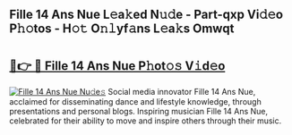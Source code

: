 ## Fille 14 Ans Nue L𝚎a𝚔ed N𝚞𝚍e - Part-qxp Vi𝚍𝚎o P𝚑𝚘tos - H𝚘𝚝 O𝚗𝚕yf𝚊ns L𝚎a𝚔s Omwqt

# <h2><a href="http://kf1ijy.oniu.top/?m=Fille+14+Ans+Nue">🔗👉 🔴 Fille 14 Ans Nue P𝚑ot𝚘𝚜 V𝚒d𝚎o</a></h2>

[![Fille 14 Ans Nue Nu𝚍e𝚜](https://i.imgur.com/0qMVB7G.gif)](http://kf1ijy.oniu.top/?m=Fille+14+Ans+Nue)
Social media innovator Fille 14 Ans Nue, acclaimed for disseminating dance and lifestyle knowledge, through presentations and personal blogs. Inspiring musician Fille 14 Ans Nue, celebrated for their ability to move and inspire others through their music.  
